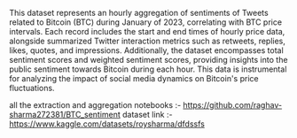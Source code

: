 This dataset represents an hourly aggregation of sentiments of Tweets related to Bitcoin (BTC) during January of 2023, correlating with BTC price intervals. Each record includes the start and end times of hourly price data, alongside summarized Twitter interaction metrics such as retweets, replies, likes, quotes, and impressions. Additionally, the dataset encompasses total sentiment scores and weighted sentiment scores, providing insights into the public sentiment towards Bitcoin during each hour. This data is instrumental for analyzing the impact of social media dynamics on Bitcoin's price fluctuations.

all the extraction and aggregation notebooks :- https://github.com/raghav-sharma272381/BTC_sentiment
dataset link :- https://www.kaggle.com/datasets/roysharma/dfdssfs
